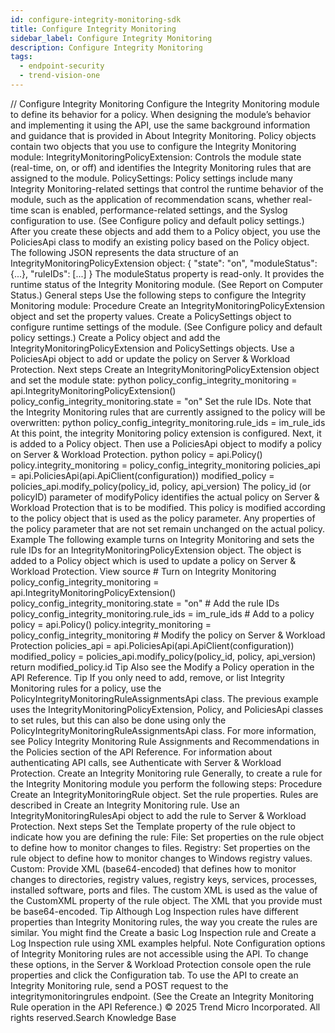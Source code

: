 ```yaml
---
id: configure-integrity-monitoring-sdk
title: Configure Integrity Monitoring
sidebar_label: Configure Integrity Monitoring
description: Configure Integrity Monitoring
tags:
  - endpoint-security
  - trend-vision-one
---
```


/*<![CDATA[*/ $('#title').html($('meta[name=map-description]').attr('content')); /*]]>*/ Configure Integrity Monitoring Configure the Integrity Monitoring module to define its behavior for a policy. When designing the module’s behavior and implementing it using the API, use the same background information and guidance that is provided in About Integrity Monitoring. Policy objects contain two objects that you use to configure the Integrity Monitoring module: IntegrityMonitoringPolicyExtension: Controls the module state (real-time, on, or off) and identifies the Integrity Monitoring rules that are assigned to the module. PolicySettings: Policy settings include many Integrity Monitoring-related settings that control the runtime behavior of the module, such as the application of recommendation scans, whether real-time scan is enabled, performance-related settings, and the Syslog configuration to use. (See Configure policy and default policy settings.) After you create these objects and add them to a Policy object, you use the PoliciesApi class to modify an existing policy based on the Policy object. The following JSON represents the data structure of an IntegrityMonitoringPolicyExtension object: { "state": "on", "moduleStatus": {...}, "ruleIDs": [...] } The moduleStatus property is read-only. It provides the runtime status of the Integrity Monitoring module. (See Report on Computer Status.) General steps Use the following steps to configure the Integrity Monitoring module: Procedure Create an IntegrityMonitoringPolicyExtension object and set the property values. Create a PolicySettings object to configure runtime settings of the module. (See Configure policy and default policy settings.) Create a Policy object and add the IntegrityMonitoringPolicyExtension and PolicySettings objects. Use a PoliciesApi object to add or update the policy on Server & Workload Protection. Next steps Create an IntegrityMonitoringPolicyExtension object and set the module state: python policy_config_integrity_monitoring = api.IntegrityMonitoringPolicyExtension() policy_config_integrity_monitoring.state = "on" Set the rule IDs. Note that the Integrity Monitoring rules that are currently assigned to the policy will be overwritten: python policy_config_integrity_monitoring.rule_ids = im_rule_ids At this point, the integrity Monitoring policy extension is configured. Next, it is added to a Policy object. Then use a PoliciesApi object to modify a policy on Server & Workload Protection. python policy = api.Policy() policy.integrity_monitoring = policy_config_integrity_monitoring policies_api = api.PoliciesApi(api.ApiClient(configuration)) modified_policy = policies_api.modify_policy(policy_id, policy, api_version) The policy_id (or policyID) parameter of modifyPolicy identifies the actual policy on Server & Workload Protection that is to be modified. This policy is modified according to the policy object that is used as the policy parameter. Any properties of the policy parameter that are not set remain unchanged on the actual policy. Example The following example turns on Integrity Monitoring and sets the rule IDs for an IntegrityMonitoringPolicyExtension object. The object is added to a Policy object which is used to update a policy on Server & Workload Protection. View source # Turn on Integrity Monitoring policy_config_integrity_monitoring = api.IntegrityMonitoringPolicyExtension() policy_config_integrity_monitoring.state = "on" # Add the rule IDs policy_config_integrity_monitoring.rule_ids = im_rule_ids # Add to a policy policy = api.Policy() policy.integrity_monitoring = policy_config_integrity_monitoring # Modify the policy on Server & Workload Protection policies_api = api.PoliciesApi(api.ApiClient(configuration)) modified_policy = policies_api.modify_policy(policy_id, policy, api_version) return modified_policy.id Tip Also see the Modify a Policy operation in the API Reference. Tip If you only need to add, remove, or list Integrity Monitoring rules for a policy, use the PolicyIntegrityMonitoringRuleAssignmentsApi class. The previous example uses the IntegrityMonitoringPolicyExtension, Policy, and PoliciesApi classes to set rules, but this can also be done using only the PolicyIntegrityMonitoringRuleAssignmentsApi class. For more information, see Policy Integrity Monitoring Rule Assignments and Recommendations in the Policies section of the API Reference. For information about authenticating API calls, see Authenticate with Server & Workload Protection. Create an Integrity Monitoring rule Generally, to create a rule for the Integrity Monitoring module you perform the following steps: Procedure Create an IntegrityMonitoringRule object. Set the rule properties. Rules are described in Create an Integrity Monitoring rule. Use an IntegrityMonitoringRulesApi object to add the rule to Server & Workload Protection. Next steps Set the Template property of the rule object to indicate how you are defining the rule: File: Set properties on the rule object to define how to monitor changes to files. Registry: Set properties on the rule object to define how to monitor changes to Windows registry values. Custom: Provide XML (base64-encoded) that defines how to monitor changes to directories, registry values, registry keys, services, processes, installed software, ports and files. The custom XML is used as the value of the CustomXML property of the rule object. The XML that you provide must be base64-encoded. Tip Although Log Inspection rules have different properties than Integrity Monitoring rules, the way you create the rules are similar. You might find the Create a basic Log Inspection rule and Create a Log Inspection rule using XML examples helpful. Note Configuration options of Integrity Monitoring rules are not accessible using the API. To change these options, in the Server & Workload Protection console open the rule properties and click the Configuration tab. To use the API to create an Integrity Monitoring rule, send a POST request to the integritymonitoringrules endpoint. (See the Create an Integrity Monitoring Rule operation in the API Reference.) © 2025 Trend Micro Incorporated. All rights reserved.Search Knowledge Base
